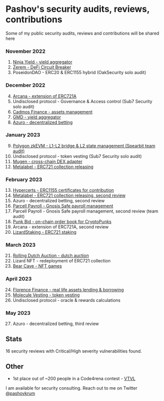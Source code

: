 # Pashov's security audits, reviews, contributions

Some of my public security audits, reviews and contributions will be shared here

### November 2022

1. [Ninja Yield - yield aggregator](solo/NinjaYielder-security-review.md)
2. [Zerem - DeFi Circuit Breaker](solo/Zerem-security-review.md)
3. PoseidonDAO - ERC20 & ERC1155 hybrid (OakSecurity solo audit)

### December 2022

4. [Arcana - extension of ERC721A](solo/Arcana-security-review.md)
5. Undisclosed protocol - Governance & Access control (Sub7 Security solo audit)
6. [Cadmos Finance - assets management](solo/CadmosFinance-security-review.md)
7. [GMD - yield aggregator](solo/GMD-security-review.md)
8. [Azuro - decentralized betting](solo/Azuro-security-review.md)

### January 2023

9. [Polygon zkEVM - L1-L2 bridge & L2 state management (Spearbit team audit)](https://github.com/0xPolygonHermez/zkevm-contracts/blob/main/audits/zkEVM-bridge-Spearbit-27-March.pdf)
10. Undisclosed protocol - token vesting (Sub7 Security solo audit)
11. [Mugen - cross-chain DEX adapter](solo/Mugen-security-review.md)
12. [Metalabel - ERC721 collection releasing](solo/Metalabel-security-review.md)

### February 2023

13. [Hypercerts - ERC1155 certificates for contribution](solo/Hypercerts-security-review.md)
14. [Metalabel - ERC721 collection releasing, second review](solo/Metalabel-second-security-review.md)
15. Azuro - decentralized betting, second review
16. [Parcell Payroll - Gnosis Safe payroll management](solo/ParcelPayroll-security-review.md)
17. Parcell Payroll - Gnosis Safe payroll management, second review (team audit)
18. [Punk Bid - on-chain order book for CryptoPunks](solo/PunkBid-security-review.md)
19. Arcana - extension of ERC721A, second review
20. [LizardStaking - ERC721 staking](solo/LizardStarking-security-review.md)

### March 2023

21. [Rolling Dutch Auction - dutch auction](solo/RollingDutchAuction-security-review.md)
22. Lizard NFT - redeployment of ERC721 collection
23. [Bear Cave - NFT games](solo/BearCave-security-review.md)

### April 2023

24. [Florence Finance - real life assets lending & borrowing](solo/FlorenceFinance-security-review.md)
25. [Molecule Vesting - token vesting](solo/MoleculeVesting-security-review.md)
26. Undisclosed protocol - oracle & rewards calculations

### May 2023

27. Azuro - decentralized betting, third review

## Stats

16 security reviews with Critical/High severity vulnerabilities found.

## Other

- 1st place out of ~200 people in a Code4rena contest - [VTVL](https://code4rena.com/contests/2022-09-vtvl-contest)

I am available for security consulting. Reach out to me on Twitter [@pashovkrum](https://twitter.com/pashovkrum)
